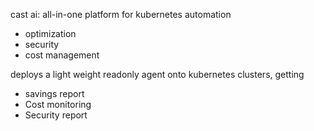cast ai: all-in-one platform for kubernetes automation
- optimization 
- security
- cost management

deploys a light weight readonly agent onto kubernetes clusters, getting
- savings report
- Cost monitoring
- Security report